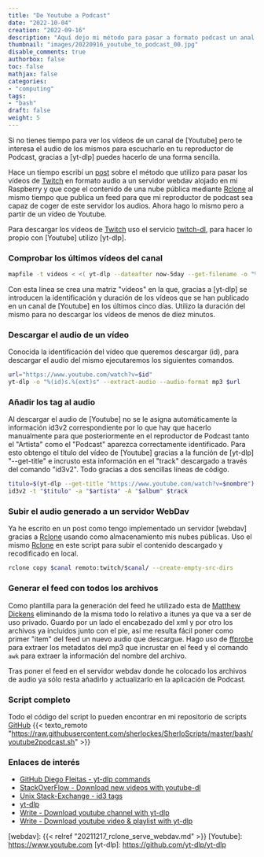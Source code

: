 ```yaml
---
title: "De Youtube a Podcast"
date: "2022-10-04"
creation: "2022-09-16"
description: "Aquí dejo mi método para pasar a formato podcast un anal de youtube"
thumbnail: "images/20220916_youtube_to_podcast_00.jpg"
disable_comments: true
authorbox: false
toc: false
mathjax: false
categories:
- "computing"
tags:
- "bash"
draft: false
weight: 5
---
```

Si no tienes tiempo para ver los vídeos de un canal de [Youtube] pero te interesa el audio de los mismos para escucharlo en tu reproductor de Podcast, gracias a [yt-dlp] puedes hacerlo de una forma sencilla.
<!--more-->

Hace un tiempo escribí un [post] sobre el método que utilizo para pasar los vídeos de [Twitch] en formato audio a un servidor webdav alojado en mi Raspberry y que coge el contenido de una nube pública mediante [Rclone] al mismo tiempo que publica un feed para que mi reproductor de podcast sea capaz de coger de este servidor los audios. Ahora hago lo mismo pero a partir de un vídeo de Youtube.

Para descargar los vídeos de [Twitch] uso el servicio [twitch-dl], para hacer lo propio con [Youtube] utilizo [yt-dlp].

### Comprobar los últimos vídeos del canal
```bash
mapfile -t videos < <( yt-dlp --dateafter now-5day --get-filename -o "%(id)s/%(duration)s" $CANAL_YT )
```
Con esta línea se crea una matriz "vídeos" en la que, gracias a [yt-dlp] se introducen la identificación y duración de los vídeos que se han publicado en un canal de [Youtube] en los últimos cinco días. Utilizo la duración del mismo para no descargar los vídeos de menos de diez minutos.

### Descargar el audio de un vídeo
Conocida la identificación del vídeo que queremos descargar (id), para descargar el audio del mismo ejecutaremos los siguientes comandos.
```bash
url="https://www.youtube.com/watch?v=$id"
yt-dlp -o "%(id)s.%(ext)s" --extract-audio --audio-format mp3 $url
```

### Añadir los tag al audio
Al descargar el audio de [Youtube] no se le asigna automáticamente la información id3v2 correspondiente por lo que hay que hacerlo manualmente para que posteriormente en el reproductor de Podcast tanto el "Artista" como el "Podcast" aparezca correctamente identificado. Para esto obtengo el título del vídeo de [Youtube] gracias a la función de [yt-dlp] "--get-title"
e incrusto esta información en el "track" descargado a través del comando "id3v2". Todo gracias a dos sencillas líneas de código.

```bash
titulo=$(yt-dlp --get-title "https://www.youtube.com/watch?v=$nombre")
id3v2 -t "$titulo" -a "$artista" -A "$album" $track
```

### Subir el audio generado a un servidor WebDav
Ya he escrito en un post como tengo implementado un servidor [webdav] gracias a [Rclone] usando como almacenamiento mis nubes públicas. Uso el mismo [Rclone] en este script para subir el contenido descargado y recodificado en local.

``` bash
rclone copy $canal remoto:twitch/$canal/ --create-empty-src-dirs
```

### Generar el feed con todos los archivos
Como plantilla para la generación del feed he utilizado esta de [Matthew Dickens] eliminando de la misma todo lo relativo a itunes ya que va a ser de uso privado. Guardo por un lado el encabezado del xml y por otro los archivos ya incluidos junto con el pie, así me resulta fácil poner como primer "item" del feed un nuevo audio que descargue. Hago uso de [ffprobe] para extraer los metadatos del mp3 que incrustar en el feed y el comando `awk` para extraer la información del nombre del archivo.

Tras poner el feed en el servidor webdav donde he colocado los archivos de audio ya sólo resta añadirlo y actualizarlo en la aplicación de Podcast.

### Script completo
Todo el código del script lo pueden encontrar en mi repositorio de scripts [GitHub]
{{< texto_remoto "https://raw.githubusercontent.com/sherlockes/SherloScripts/master/bash/youtube2podcast.sh" >}}

### Enlaces de interés
- [GitHub Diego Fleitas - yt-dlp commands](https://gist.github.com/DiegoFleitas/c940d4b94d6b92b55a7084afe84bf571)
- [StackOverFlow - Download new videos with youtube-dl](https://stackoverflow.com/questions/21356764/use-youtube-dl-to-download-new-videos-from-channel)
- [Unix Stack-Exchange - id3 tags](https://unix.stackexchange.com/questions/463875/scripting-id3-tags-with-id3v2-and-sed)
- [yt-dlp](https://github.com/yt-dlp/yt-dlp)
- [Write - Download youtube channel with yt-dlp ](https://write.corbpie.com/downloading-a-youtube-channel-with-yt-dlp/)
- [Write - Download youtube video & playlist with yt-dlp](https://write.corbpie.com/downloading-youtube-videos-and-playlists-with-yt-dlp/)

[ffprobe]: https://ffmpeg.org/ffprobe.html
[GitHub]: https://github.com/sherlockes/SherloScripts
[Matthew Dickens]: http://matthewdickens.me/post/xml-template-for-a-podcast-rss-feed
[post]: {{<relref"20220317_bash_python_download_twitch.md">}}
[Rclone]: https://rclone.org
[Twitch]: https://www.twitch.tv
[twitch-dl]: https://twitch-dl.bezdomni.net/introduction.html
[webdav]: {{< relref "20211217_rclone_serve_webdav.md" >}}
[Youtube]: https://www.youtube.com
[yt-dlp]: https://github.com/yt-dlp/yt-dlp

[image-01]: /images/20220916_youtube_to_podcast_01.jpg



